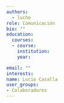 ```yaml
---
authors:
  - lucho
role: Comunicación
bio: ""
education:
  courses:
  - course: 
    institution: 
    year: 

email: ""
interests:
name: Lucio Casalla
user_groups:
- Colaboradores
---
```

